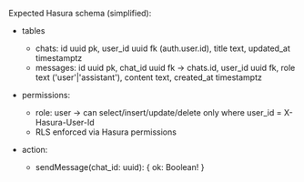 Expected Hasura schema (simplified):

- tables
  - chats: id uuid pk, user_id uuid fk (auth.user.id), title text, updated_at timestamptz
  - messages: id uuid pk, chat_id uuid fk -> chats.id, user_id uuid fk, role text ('user'|'assistant'), content text, created_at timestamptz

- permissions:
  - role: user → can select/insert/update/delete only where user_id = X-Hasura-User-Id
  - RLS enforced via Hasura permissions

- action:
  - sendMessage(chat_id: uuid): { ok: Boolean! }



